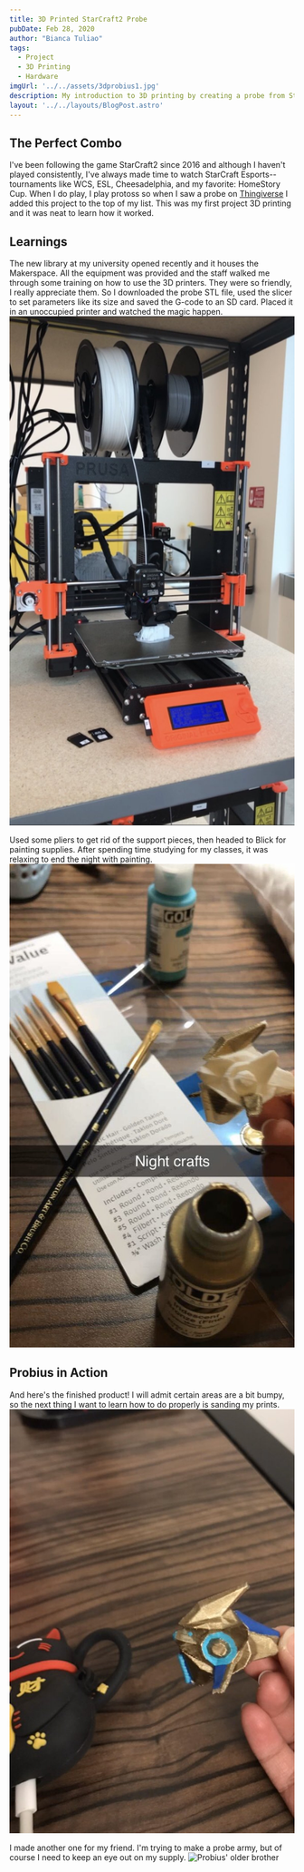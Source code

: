 ```yaml
---
title: 3D Printed StarCraft2 Probe
pubDate: Feb 28, 2020
author: "Bianca Tuliao"
tags:
  - Project
  - 3D Printing
  - Hardware
imgUrl: '../../assets/3dprobius1.jpg'
description: My introduction to 3D printing by creating a probe from StarCraft2 at Temple's Makerspace.
layout: '../../layouts/BlogPost.astro'
---
```


## The Perfect Combo

I've been following the game StarCraft2 since 2016 and although I haven't played consistently, I've always made time to watch StarCraft Esports--tournaments like WCS, ESL, Cheesadelphia, and my favorite: HomeStory Cup. When I do play, I play protoss so when I saw a probe on <a target="_blank" href="https://www.thingiverse.com/thing:750390">Thingiverse</a> I added this project to the top of my list. This was my first project 3D printing and it was neat to learn how it worked.

## Learnings

The new library at my university opened recently and it houses the Makerspace. All the equipment was provided and the staff walked me through some training on how to use the 3D printers. They were so friendly, I really appreciate them. So I downloaded the probe STL file, used the slicer to set parameters like its size and saved the G-code to an SD card. Placed it in an unoccupied printer and watched the magic happen. 
![3D printer in the process of printing a StarCraft2 probe](../../assets/3dprobius1.jpg)

Used some pliers to get rid of the support pieces, then headed to Blick for painting supplies. After spending time studying for my classes, it was relaxing to end the night with painting.
![Painting the probe with its signature colors, gold and blue](../../assets/3dprobius2.jpg)

## Probius in Action

And here's the finished product! I will admit certain areas are a bit bumpy, so the next thing I want to learn how to do properly is sanding my prints.
![Painted probius](../../assets/3dprobius3.jpg)

I made another one for my friend. I'm trying to make a probe army, but of course I need to keep an eye out on my supply.
![Probius' older brother](../../assets/3dprobius4.jpg)
